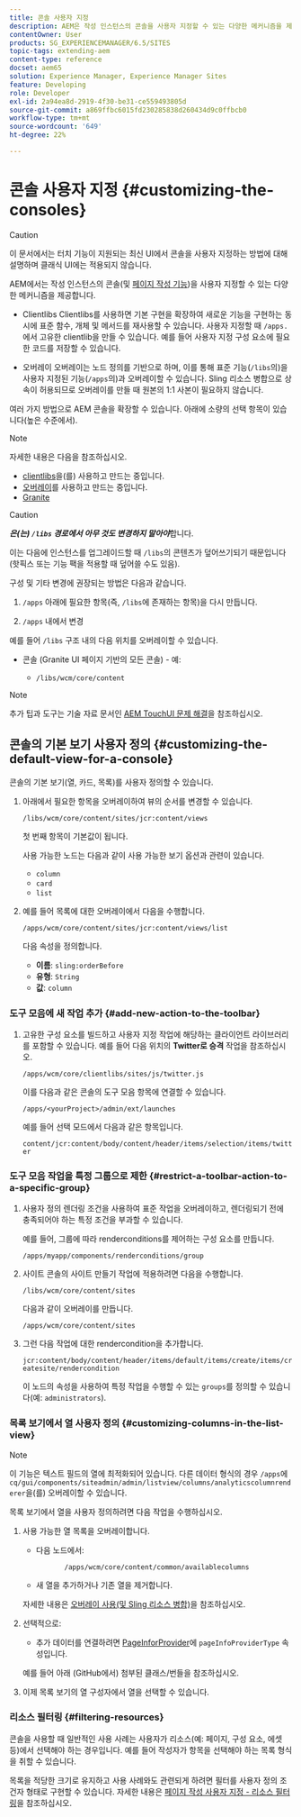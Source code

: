 ```yaml
---
title: 콘솔 사용자 지정
description: AEM은 작성 인스턴스의 콘솔을 사용자 지정할 수 있는 다양한 메커니즘을 제공합니다
contentOwner: User
products: SG_EXPERIENCEMANAGER/6.5/SITES
topic-tags: extending-aem
content-type: reference
docset: aem65
solution: Experience Manager, Experience Manager Sites
feature: Developing
role: Developer
exl-id: 2a94ea8d-2919-4f30-be31-ce559493805d
source-git-commit: a869ffbc6015fd230285838d260434d9c0ffbcb0
workflow-type: tm+mt
source-wordcount: '649'
ht-degree: 22%

---
```


# 콘솔 사용자 지정 {#customizing-the-consoles}

>[!CAUTION]
>
>이 문서에서는 터치 기능이 지원되는 최신 UI에서 콘솔을 사용자 지정하는 방법에 대해 설명하며 클래식 UI에는 적용되지 않습니다.

AEM에서는 작성 인스턴스의 콘솔(및 [페이지 작성 기능](/help/sites-developing/customizing-page-authoring-touch.md))을 사용자 지정할 수 있는 다양한 메커니즘을 제공합니다.

* Clientlibs
Clientlibs를 사용하면 기본 구현을 확장하여 새로운 기능을 구현하는 동시에 표준 함수, 개체 및 메서드를 재사용할 수 있습니다. 사용자 지정할 때 `/apps.`에서 고유한 clientlib을 만들 수 있습니다. 예를 들어 사용자 지정 구성 요소에 필요한 코드를 저장할 수 있습니다.

* 오버레이
오버레이는 노드 정의를 기반으로 하며, 이를 통해 표준 기능(`/libs`의)을 사용자 지정된 기능(`/apps`의)과 오버레이할 수 있습니다. Sling 리소스 병합으로 상속이 허용되므로 오버레이를 만들 때 원본의 1:1 사본이 필요하지 않습니다.

여러 가지 방법으로 AEM 콘솔을 확장할 수 있습니다. 아래에 소량의 선택 항목이 있습니다(높은 수준에서).

>[!NOTE]
>
>자세한 내용은 다음을 참조하십시오.
>
>* [clientlibs](/help/sites-developing/clientlibs.md)을(를) 사용하고 만드는 중입니다.
>* [오버레이](/help/sites-developing/overlays.md)를 사용하고 만드는 중입니다.
>* [Granite](https://developer.adobe.com/experience-manager/reference-materials/6-5/granite-ui/api/index.html)
>


>[!CAUTION]
>
>***은(는) `/libs` 경로에서 아무 것도 변경하지 말아야***&#x200B;합니다.
>
>이는 다음에 인스턴스를 업그레이드할 때 `/libs`의 콘텐츠가 덮어쓰기되기 때문입니다(핫픽스 또는 기능 팩을 적용할 때 덮어쓸 수도 있음).
>
>구성 및 기타 변경에 권장되는 방법은 다음과 같습니다.
>
>1. `/apps` 아래에 필요한 항목(즉, `/libs`에 존재하는 항목)을 다시 만듭니다.
>
>1. `/apps` 내에서 변경
>

예를 들어 `/libs` 구조 내의 다음 위치를 오버레이할 수 있습니다.

* 콘솔 (Granite UI 페이지 기반의 모든 콘솔) - 예:

   * `/libs/wcm/core/content`

>[!NOTE]
>
>추가 팁과 도구는 기술 자료 문서인 [AEM TouchUI 문제 해결](https://helpx.adobe.com/experience-manager/kb/troubleshooting-aem-touchui-issues.html)을 참조하십시오.

## 콘솔의 기본 보기 사용자 정의 {#customizing-the-default-view-for-a-console}

콘솔의 기본 보기(열, 카드, 목록)를 사용자 정의할 수 있습니다.

1. 아래에서 필요한 항목을 오버레이하여 뷰의 순서를 변경할 수 있습니다.

   `/libs/wcm/core/content/sites/jcr:content/views`

   첫 번째 항목이 기본값이 됩니다.

   사용 가능한 노드는 다음과 같이 사용 가능한 보기 옵션과 관련이 있습니다.

   * `column`
   * `card`
   * `list`

1. 예를 들어 목록에 대한 오버레이에서 다음을 수행합니다.

   `/apps/wcm/core/content/sites/jcr:content/views/list`

   다음 속성을 정의합니다.

   * **이름**: `sling:orderBefore`
   * **유형**: `String`
   * **값**: `column`

### 도구 모음에 새 작업 추가 {#add-new-action-to-the-toolbar}

1. 고유한 구성 요소를 빌드하고 사용자 지정 작업에 해당하는 클라이언트 라이브러리를 포함할 수 있습니다. 예를 들어 다음 위치의 **Twitter로 승격** 작업을 참조하십시오.

   `/apps/wcm/core/clientlibs/sites/js/twitter.js`

   이를 다음과 같은 콘솔의 도구 모음 항목에 연결할 수 있습니다.

   `/apps/<yourProject>/admin/ext/launches`

   예를 들어 선택 모드에서 다음과 같은 항목입니다.

   `content/jcr:content/body/content/header/items/selection/items/twitter`

### 도구 모음 작업을 특정 그룹으로 제한 {#restrict-a-toolbar-action-to-a-specific-group}

1. 사용자 정의 렌더링 조건을 사용하여 표준 작업을 오버레이하고, 렌더링되기 전에 충족되어야 하는 특정 조건을 부과할 수 있습니다.

   예를 들어, 그룹에 따라 renderconditions를 제어하는 구성 요소를 만듭니다.

   `/apps/myapp/components/renderconditions/group`

1. 사이트 콘솔의 사이트 만들기 작업에 적용하려면 다음을 수행합니다.

   `/libs/wcm/core/content/sites`

   다음과 같이 오버레이를 만듭니다.

   `/apps/wcm/core/content/sites`

1. 그런 다음 작업에 대한 rendercondition을 추가합니다.

   `jcr:content/body/content/header/items/default/items/create/items/createsite/rendercondition`

   이 노드의 속성을 사용하여 특정 작업을 수행할 수 있는 `groups`를 정의할 수 있습니다(예: `administrators`).

### 목록 보기에서 열 사용자 정의 {#customizing-columns-in-the-list-view}

>[!NOTE]
>
>이 기능은 텍스트 필드의 열에 최적화되어 있습니다. 다른 데이터 형식의 경우 `/apps`에 `cq/gui/components/siteadmin/admin/listview/columns/analyticscolumnrenderer`을(를) 오버레이할 수 있습니다.

목록 보기에서 열을 사용자 정의하려면 다음 작업을 수행하십시오.

1. 사용 가능한 열 목록을 오버레이합니다.

   * 다음 노드에서:

     ```
            /apps/wcm/core/content/common/availablecolumns
     ```

   * 새 열을 추가하거나 기존 열을 제거합니다.

   자세한 내용은 [오버레이 사용(및 Sling 리소스 병합)](/help/sites-developing/overlays.md)을 참조하십시오.

1. 선택적으로:

   * 추가 데이터를 연결하려면 [PageInforProvider](https://developer.adobe.com/experience-manager/reference-materials/6-5-lts/javadoc/com/day/cq/wcm/api/PageInfoProvider.html)에
     `pageInfoProviderType` 속성입니다.

   예를 들어 아래 (GitHub에서) 첨부된 클래스/번들을 참조하십시오.

1. 이제 목록 보기의 열 구성자에서 열을 선택할 수 있습니다.

### 리소스 필터링 {#filtering-resources}

콘솔을 사용할 때 일반적인 사용 사례는 사용자가 리소스(예: 페이지, 구성 요소, 에셋 등)에서 선택해야 하는 경우입니다. 예를 들어 작성자가 항목을 선택해야 하는 목록 형식을 취할 수 있습니다.

목록을 적당한 크기로 유지하고 사용 사례와도 관련되게 하려면 필터를 사용자 정의 조건자 형태로 구현할 수 있습니다. 자세한 내용은 [페이지 작성 사용자 지정 - 리소스 필터링](/help/sites-developing/customizing-page-authoring-touch.md#filtering-resources)을 참조하십시오.
